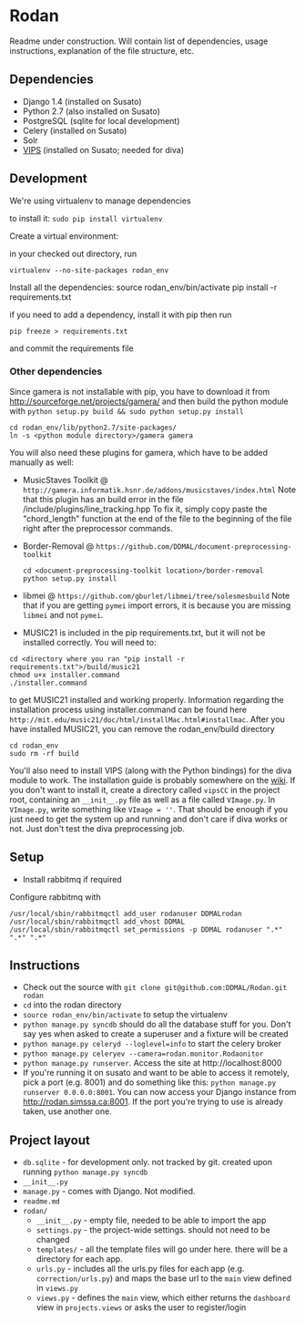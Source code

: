 Rodan
=====

Readme under construction. Will contain list of dependencies, usage instructions, explanation of the file structure, etc.

Dependencies
------------

* Django 1.4 (installed on Susato)
* Python 2.7 (also installed on Susato)
* PostgreSQL (sqlite for local development)
* Celery (installed on Susato)
* Solr
* [VIPS](http://www.vips.ecs.soton.ac.uk/index.php?title=VIPS) (installed on Susato; needed for diva)

Development
-----------

We're using virtualenv to manage dependencies

to install it: `sudo pip install virtualenv`

Create a virtual environment:

in your checked out directory, run

    virtualenv --no-site-packages rodan_env

Install all the dependencies:
    source rodan_env/bin/activate
    pip install -r requirements.txt

if you need to add a dependency, install it with pip then run

    pip freeze > requirements.txt

and commit the requirements file

### Other dependencies

Since gamera is not installable with pip, you have to download it from http://sourceforge.net/projects/gamera/
and then build the python module with `python setup.py build && sudo python setup.py install`

```
cd rodan_env/lib/python2.7/site-packages/
ln -s <python module directory>/gamera gamera
```

You will also need these plugins for gamera, which have to be added manually as well:

* MusicStaves Toolkit @ `http://gamera.informatik.hsnr.de/addons/musicstaves/index.html`
  Note that this plugin has an build error in the file <root dir of toolkit>/include/plugins/line_tracking.hpp
  To fix it, simply copy paste the "chord_length" function at the end of the file to the beginning of the file
  right after the preprocessor commands.

* Border-Removal @ `https://github.com/DDMAL/document-preprocessing-toolkit`
  ```
  cd <document-preprocessing-toolkit location>/border-removal
  python setup.py install
  ```

* libmei @ `https://github.com/gburlet/libmei/tree/solesmesbuild`
  Note that if you are getting `pymei` import errors, it is because you are missing `libmei` and not `pymei`.

* MUSIC21 is included in the pip requirements.txt, but it will not be installed correctly. You will need to:
```
cd <directory where you ran "pip install -r requirements.txt">/build/music21
chmod u+x installer.command
./installer.command
```
  to get MUSIC21 installed and working properly. Information regarding the installation process using installer.command
  can be found here `http://mit.edu/music21/doc/html/installMac.html#installmac`.
  After you have installed MUSIC21, you can remove the rodan_env/build directory
```
cd rodan_env
sudo rm -rf build
```

You'll also need to install VIPS (along with the Python bindings) for the diva module to work. The installation guide is probably somewhere on the [wiki](http://www.vips.ecs.soton.ac.uk/). If you don't want to install it, create a directory called `vipsCC` in the project root, containing an `__init__.py` file as well as a file called `VImage.py`. In `VImage.py`, write something like `VImage = ''`. That should be enough if you just need to get the system up and running and don't care if diva works or not. Just don't test the diva preprocessing job.

Setup
-----
* Install rabbitmq if required

Configure rabbitmq with

    /usr/local/sbin/rabbitmqctl add_user rodanuser DDMALrodan
    /usr/local/sbin/rabbitmqctl add_vhost DDMAL
    /usr/local/sbin/rabbitmqctl set_permissions -p DDMAL rodanuser ".*" ".*" ".*"

Instructions
------------

* Check out the source with `git clone git@github.com:DDMAL/Rodan.git rodan`
* `cd` into the rodan directory
* `source rodan_env/bin/activate` to setup the virtualenv
* `python manage.py syncdb` should do all the database stuff for you. Don't say yes when asked
   to create a superuser and a fixture will be created
* `python manage.py celeryd --loglevel=info` to start the celery broker
* `python manage.py celeryev --camera=rodan.monitor.Rodaonitor`
* `python manage.py runserver`. Access the site at http://localhost:8000
* If you're running it on susato and want to be able to access it remotely, pick a port
  (e.g. 8001) and do something like this: `python manage.py runserver 0.0.0.0:8001`.
  You can now access your Django instance from http://rodan.simssa.ca:8001. If the
  port you're trying to use is already taken, use another one.

Project layout
-------------

* `db.sqlite` - for development only. not tracked by git. created upon running `python manage.py syncdb`
* `__init__.py`
* `manage.py` - comes with Django. Not modified.
* `readme.md`
* `rodan/`
    * `__init__.py` - empty file, needed to be able to import the app
    * `settings.py` - the project-wide settings. should not need to be changed
    * `templates/` - all the template files will go under here. there will be a directory for each app.
    * `urls.py` - includes all the urls.py files for each app (e.g. `correction/urls.py`) and maps the base url to the `main` view defined in `views.py`
    * `views.py` - defines the `main` view, which either returns the `dashboard` view in `projects.views` or asks the user to register/login
